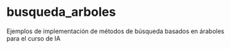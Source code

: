 # busqueda_arboles
Ejemplos de implementación de métodos de búsqueda basados en áraboles para el curso de IA
